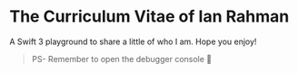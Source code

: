 # The Curriculum Vitae of Ian Rahman

A Swift 3 playground to share a little of who I am. Hope you enjoy!

> PS- Remember to open the debugger console 🚀
